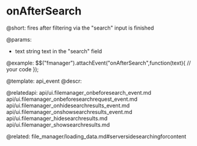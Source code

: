 onAfterSearch
=============

    
@short:
	fires after filtering via the "search" input is finished

@params:
- text		string		text in the "search" field

@example:
$$("fmanager").attachEvent("onAfterSearch",function(text){
    // your code
});

@template:	api_event
@descr:

@relatedapi:
api/ui.filemanager_onbeforesearch_event.md
api/ui.filemanager_onbeforesearchrequest_event.md
api/ui.filemanager_onhidesearchresults_event.md
api/ui.filemanager_onshowsearchresults_event.md
api/ui.filemanager_hidesearchresults.md
api/ui.filemanager_showsearchresults.md

@related:
file_manager/loading_data.md#serversidesearchingforcontent